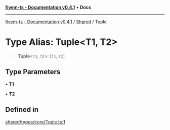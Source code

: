 [**fivem-ts - Documentation v0.4.1**](../../../README.md) • **Docs**

***

[fivem-ts - Documentation v0.4.1](../../../README.md) / [Shared](../README.md) / Tuple

# Type Alias: Tuple\<T1, T2\>

> **Tuple**\<`T1`, `T2`\>: [`T1`, `T2`]

## Type Parameters

• **T1**

• **T2**

## Defined in

[shared/types/core/Tuple.ts:1](https://github.com/Purpose-Dev/fivem-ts/blob/main/src/shared/types/core/Tuple.ts#L1)

